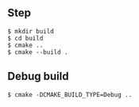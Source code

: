 
## Step

	$ mkdir build
	$ cd build
	$ cmake ..
	$ cmake --build .

## Debug build

	$ cmake -DCMAKE_BUILD_TYPE=Debug ..

